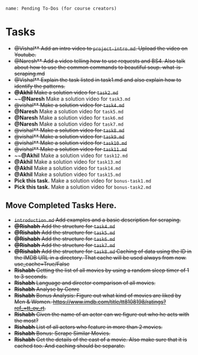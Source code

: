 ```ngMeta
name: Pending To-Dos (for course creators)
```

# Tasks

- ~~@Vishal** Add an intro video to `project-intro.md`. Upload the video on Youtube.~~
- ~~@Naresh** Add a video telling how to use requests and BS4. Also talk about how to use the common commands to beautiful soup. what-is-scraping.md~~
- ~~@Vishal** Explain the task listed in task1.md and also explain how to identify the patterns.~~
- ~~**@Akhil** Make a solution video for `task2.md`~~
- ~~**@Naresh** Make a solution video for `task3.md`
- ~~@vishal** Make a solution video for `task4.md`~~
- **@Naresh** Make a solution video for `task5.md`
- **@Naresh** Make a solution video for `task6.md`
- **@Naresh** Make a solution video for `task7.md`
- ~~@vishal** Make a solution video for `task8.md`~~
- ~~@vishal** Make a solution video for `task9.md`~~
- ~~@vishal** Make a solution video for `task10.md`~~
- ~~@vishal** Make a solution video for `task11.md`~~
- ~~**@Akhil** Make a solution video for `task12.md`
- **@Akhil** Make a solution video for `task13.md`
- **@Akhil** Make a solution video for `task14.md`
- **@Akhil** Make a solution video for `task15.md`
- **Pick this task.** Make a solution video for `bonus-task1.md`
- **Pick this task.** Make a solution video for `bonus-task2.md`

## Move Completed Tasks Here.

- ~~`introduction.md` Add examples and a basic description for scraping.~~
- ~~**@Rishabh** Add the structure for `task4.md`~~
- ~~**@Rishabh** Add the structure for `task5.md`~~
- ~~**@Rishabh** Add the structure for `task6.md`~~
- ~~**@Rishabh** Add the structure for `task7.md`~~
- ~~**@Rishabh** Add the structure for `task8.md` Caching of data using the ID in the IMDB URL in a directory. That cache will be used always from now. use_cache=True/False~~
- ~~**Rishabh** Getting the list of all movies by using a random sleep timer of 1 to 3 seconds.~~
- ~~**Rishabh** Language and director comparison of all movies.~~
- ~~**Rishabh** Analyse by Genre~~
- ~~**Rishabh** Bonus Analysis: Figure out what kind of movies are liked by Men & Women. https://www.imdb.com/title/tt8108198/ratings?ref_=tt_ov_rt.~~
- ~~**Rishabh** Given the name of an actor can we figure out who he acts with the most?~~
- ~~**Rishabh** List of all actors who feature in more than 2 movies.~~
- ~~**Rishabh** Bonus: Scrape Similar Movies.~~
- ~~**Rishabh** Get the details of the cast of a movie. Also make sure that it is cached too. And caching should be separate.~~
